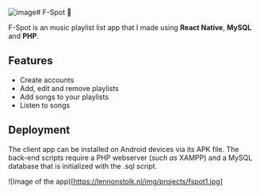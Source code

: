 ![image](https://github.com/LennonStolk/F-Spot/assets/70744566/9f042172-7637-4e86-8cda-f1c6b19a5276)# F-Spot 🎼

F-Spot is an music playlist list app that I made using **React Native**, **MySQL** and **PHP**.


## Features

- Create accounts
- Add, edit and remove playlists
- Add songs to your playlists
- Listen to songs

## Deployment
The client app can be installed on Android devices via its APK file. The back-end scripts require a PHP webserver (*such as* XAMPP) and a MySQL database that is initialized with the .sql script.

![Image of the app)[https://lennonstolk.nl/img/projects/fspot1.jpg]
